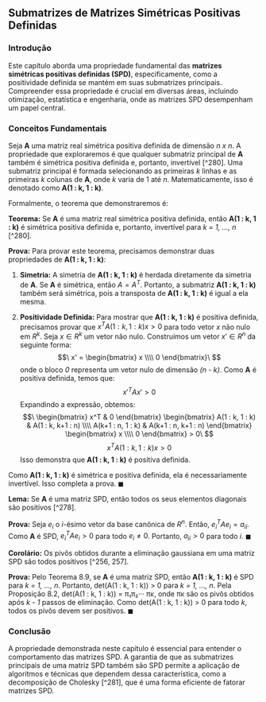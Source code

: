 ## Submatrizes de Matrizes Simétricas Positivas Definidas

### Introdução
Este capítulo aborda uma propriedade fundamental das **matrizes simétricas positivas definidas (SPD)**, especificamente, como a positividade definida se mantém em suas submatrizes principais. Compreender essa propriedade é crucial em diversas áreas, incluindo otimização, estatística e engenharia, onde as matrizes SPD desempenham um papel central.

### Conceitos Fundamentais
Seja **A** uma matriz real simétrica positiva definida de dimensão *n x n*. A propriedade que exploraremos é que qualquer submatriz principal de **A** também é simétrica positiva definida e, portanto, invertível [^280]. Uma submatriz principal é formada selecionando as primeiras *k* linhas e as primeiras *k* colunas de **A**, onde *k* varia de 1 até *n*. Matematicamente, isso é denotado como **A(1 : k, 1 : k)**.

Formalmente, o teorema que demonstraremos é:

**Teorema:** Se **A** é uma matriz real simétrica positiva definida, então **A(1 : k, 1 : k)** é simétrica positiva definida e, portanto, invertível para *k = 1, ..., n* [^280].

**Prova:**
Para provar este teorema, precisamos demonstrar duas propriedades de **A(1 : k, 1 : k)**:
1.  **Simetria:** A simetria de **A(1 : k, 1 : k)** é herdada diretamente da simetria de **A**. Se **A** é simétrica, então $A = A^T$. Portanto, a submatriz **A(1 : k, 1 : k)** também será simétrica, pois a transposta de **A(1 : k, 1 : k)** é igual a ela mesma.

2.  **Positividade Definida:** Para mostrar que **A(1 : k, 1 : k)** é positiva definida, precisamos provar que $x^T A(1 : k, 1 : k) x > 0$ para todo vetor *x* não nulo em $R^k$.
    Seja $x \in R^k$ um vetor não nulo. Construímos um vetor $x' \in R^n$ da seguinte forma:
    $$\
    x' = \begin{bmatrix} x \\\\ 0 \end{bmatrix}\
    $$
    onde o bloco *0* representa um vetor nulo de dimensão *(n - k)*. Como **A** é positiva definida, temos que:
    $$\
    x'^T A x' > 0\
    $$
    Expandindo a expressão, obtemos:
    $$\
    \begin{bmatrix} x^T & 0 \end{bmatrix} \begin{bmatrix} A(1 : k, 1 : k) & A(1 : k, k+1 : n) \\\\ A(k+1 : n, 1 : k) & A(k+1 : n, k+1 : n) \end{bmatrix} \begin{bmatrix} x \\\\ 0 \end{bmatrix} > 0\
    $$
    $$\
    x^T A(1 : k, 1 : k) x > 0\
    $$
    Isso demonstra que **A(1 : k, 1 : k)** é positiva definida.

Como **A(1 : k, 1 : k)** é simétrica e positiva definida, ela é necessariamente invertível. Isso completa a prova. $\blacksquare$

**Lema:** Se **A** é uma matriz SPD, então todos os seus elementos diagonais são positivos [^278].

**Prova:** Seja $e_i$ o *i*-ésimo vetor da base canônica de $R^n$. Então, $e_i^T A e_i = a_{ii}$. Como **A** é SPD, $e_i^T A e_i > 0$ para todo $e_i \neq 0$. Portanto, $a_{ii} > 0$ para todo *i*. $\blacksquare$

**Corolário:** Os pivôs obtidos durante a eliminação gaussiana em uma matriz SPD são todos positivos [^256, 257].

**Prova:** Pelo Teorema 8.9, se **A** é uma matriz SPD, então **A(1 : k, 1 : k)** é SPD para *k = 1, ..., n*. Portanto, det(A(1 : k, 1 : k)) > 0 para *k = 1, ..., n*. Pela Proposição 8.2, det(A(1 : k, 1 : k)) = π₁π₂··· πκ, onde πκ são os pivôs obtidos após *k - 1* passos de eliminação. Como det(A(1 : k, 1 : k)) > 0 para todo *k*, todos os pivôs devem ser positivos. $\blacksquare$

### Conclusão
A propriedade demonstrada neste capítulo é essencial para entender o comportamento das matrizes SPD. A garantia de que as submatrizes principais de uma matriz SPD também são SPD permite a aplicação de algoritmos e técnicas que dependem dessa característica, como a decomposição de Cholesky [^281], que é uma forma eficiente de fatorar matrizes SPD.

<!-- END -->